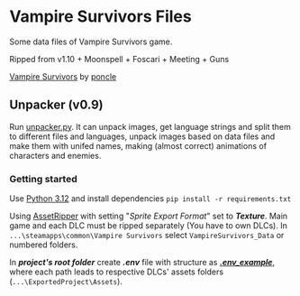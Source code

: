 # Vampire Survivors Files

Some data files of Vampire Survivors game.

Ripped from v1.10 + Moonspell + Foscari + Meeting + Guns

[Vampire Survivors](https://store.steampowered.com/app/1794680/Vampire_Survivors/) by [poncle](https://poncle.games)

## Unpacker (v0.9)

Run [unpacker.py](unpacker.py). It can unpack images, get language strings and split them to different files and
languages, unpack images based on data files and make them with unifed names, making (almost correct) animations
of characters and enemies.

### Getting started

Use [Python 3.12](https://www.python.org/downloads/) and install dependencies `pip install -r requirements.txt`

Using [AssetRipper](https://github.com/AssetRipper/AssetRipper) with setting "_Sprite Export Format_" set to
_**Texture**_. Main game and each DLC must be ripped separately (You have to own DLCs). 
In `...\steamapps\common\Vampire Survivors` select `VampireSurvivors_Data` or numbered folders.

In _**project's root folder**_ create _**.env**_ file with structure as _**[.env_example](.env_example)**_, where each path leads
to respective DLCs' assets folders (`...\ExportedProject\Assets`).